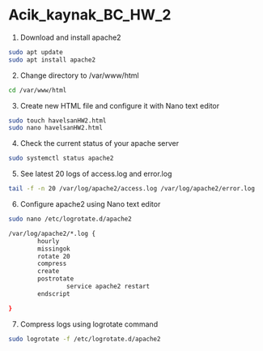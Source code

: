 # Acik_kaynak_BC_HW_2
1) Download and install apache2

```bash
sudo apt update
sudo apt install apache2
```
2) Change directory to /var/www/html

```bash
cd /var/www/html
```

3) Create new HTML file and configure it with Nano text editor

```bash
sudo touch havelsanHW2.html
sudo nano havelsanHW2.html
```
4) Check the current status of your apache server

```bash
sudo systemctl status apache2	
```
5) See latest 20 logs of access.log and error.log

```bash
tail -f -n 20 /var/log/apache2/access.log /var/log/apache2/error.log
```
6) Configure apache2 using Nano text editor

```bash
sudo nano /etc/logrotate.d/apache2
```
```bash
/var/log/apache2/*.log {
        hourly
        missingok
        rotate 20
        compress
        create
        postrotate
                service apache2 restart
        endscript

}
```
7) Compress logs using logrotate command

```bash
sudo logrotate -f /etc/logrotate.d/apache2
```
